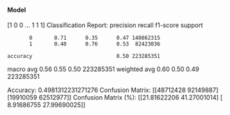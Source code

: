 #### Model
[1 0 0 ... 1 1 1]
Classification Report:
              precision    recall  f1-score   support

           0       0.71      0.35      0.47 140862315
           1       0.40      0.76      0.53  82423036

    accuracy                           0.50 223285351
   macro avg       0.56      0.55      0.50 223285351
weighted avg       0.60      0.50      0.49 223285351

Accuracy: 0.4981312231271276
Confusion Matrix:
[[48712428 92149887]
 [19910059 62512977]]
Confusion Matrix (%):
[[21.81622206 41.27001014]
 [ 8.91686755 27.99690025]]
